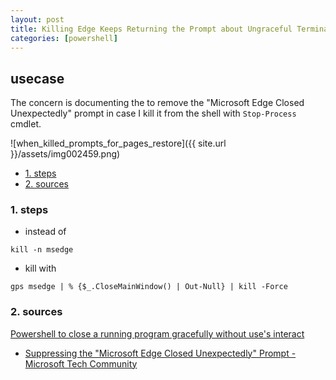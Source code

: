 ```yaml
---
layout: post
title: Killing Edge Keeps Returning the Prompt about Ungraceful Termination
categories: [powershell]
---
```

## usecase
The concern is documenting the to remove the "Microsoft Edge Closed Unexpectedly" prompt in case I kill it from the shell with `Stop-Process` cmdlet.

![when_killed_prompts_for_pages_restore]({{ site.url }}/assets/img002459.png)


<!-- TOC -->

- [1. steps](#1-steps)
- [2. sources](#2-sources)

<!-- /TOC -->

### 1. steps 
* instead of 

```
kill -n msedge
```

* kill with

```
gps msedge | % {$_.CloseMainWindow() | Out-Null} | kill -Force
```

### 2. sources
[Powershell to close a running program gracefully without use's interact](https://social.technet.microsoft.com/Forums/lync/en-US/4c8fad53-d7ad-4e9a-9569-454d9c793bd3/powershell-to-close-a-running-program-gracefully-without-uses-interact?forum=w7itprogeneral)
* [Suppressing the "Microsoft Edge Closed Unexpectedly" Prompt - Microsoft Tech Community](https://techcommunity.microsoft.com/t5/enterprise/suppressing-the-quot-microsoft-edge-closed-unexpectedly-quot/m-p/1454385)
